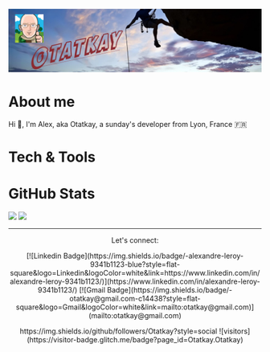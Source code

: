 [![Header](https://raw.githubusercontent.com/Otatkay/Otatkay/main/github-header.png "Header")](https://github.com/Otatkay)

# About me
Hi 👋, I'm Alex, aka Otatkay, a sunday's developer from Lyon, France :fr:
# Tech & Tools

# GitHub Stats
<img src="https://github-readme-stats.vercel.app/api?username=Otatkay&theme=blue-green&count_private=true&show_icons=true" />
<img src="https://github-readme-stats.vercel.app/api/top-langs/?username=Otatkay&theme=blue-green&count_private=true&show_icons=true" />


<hr>
<center>
<p>Let's connect:
<p>[![Linkedin Badge](https://img.shields.io/badge/-alexandre-leroy-9341b1123-blue?style=flat-square&logo=Linkedin&logoColor=white&link=https://www.linkedin.com/in/alexandre-leroy-9341b1123/)](https://www.linkedin.com/in/alexandre-leroy-9341b1123/)
[![Gmail Badge](https://img.shields.io/badge/-otatkay@gmail.com-c14438?style=flat-square&logo=Gmail&logoColor=white&link=mailto:otatkay@gmail.com)](mailto:otatkay@gmail.com)

<p><p>https://img.shields.io/github/followers/Otatkay?style=social ![visitors](https://visitor-badge.glitch.me/badge?page_id=Otatkay.Otatkay) 
</center>


